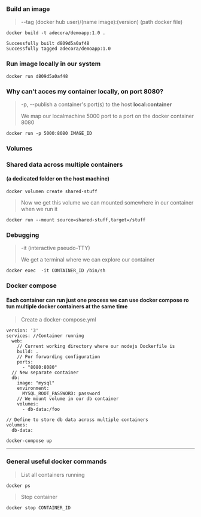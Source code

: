 ### Build an image
>--tag (docker hub user)/(name image):(version) (path docker file)

`docker build -t adecora/demoapp:1.0 .`

    Successfully built d809d5a0af48
    Successfully tagged adecora/demoapp:1.0

### Run image locally in our system

`docker run d809d5a0af48`

### Why can't acces my container locally, on port 8080?
>-p, --publish a container's port(s) to the host **local:container**
>
>We map our localmachine 5000 port to a port on the docker container 8080

`docker run -p 5000:8080 IMAGE_ID`

### **Volumes**
### Shared  data across multiple containers
#### (a dedicated folder on the host machine)

`docker volumen create shared-stuff`

> Now we get this volume we can mounted somewhere in our container when we run it

`docker run --mount source=shared-stuff,target=/stuff`


### Debugging
> -it (interactive pseudo-TTY) 
>
>We get a terminal where we can explore our container

`docker exec  -it CONTAINER_ID /bin/sh`


### Docker compose
#### Each container **can run just one process** we can use docker compose ro tun multiple docker containers at the same time

> Create a docker-compose.yml

```
version: '3'
services: //Container running
  web:
    // Current working directory where our nodejs Dockerfile is
    build: .
    // Por forwarding configuration
    ports:
      - "8080:8080"
  // New separate container
  db:
    image: "mysql"
    environment:
      MYSQL_ROOT_PASSWORD: password
    // We mount volume in our db container
    volumes:
      - db-data:/foo

// Define to store db data across multiple containers
volumes:
  db-data:
```

`docker-compose up`

---


### General useful docker commands
>List all containers running 

`docker ps`

>Stop container

`docker stop CONTAINER_ID`